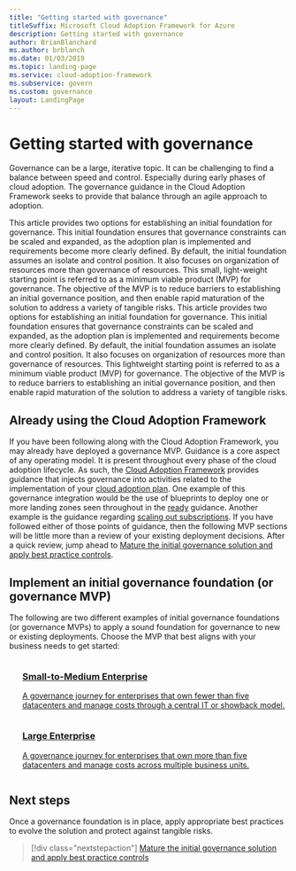 ```yaml
---
title: "Getting started with governance"
titleSuffix: Microsoft Cloud Adoption Framework for Azure
description: Getting started with governance
author: BrianBlanchard
ms.author: brblanch
ms.date: 01/03/2019
ms.topic: landing-page
ms.service: cloud-adoption-framework
ms.subservice: govern
ms.custom: governance
layout: LandingPage
---
```


# Getting started with governance

Governance can be a large, iterative topic. It can be challenging to find a balance between speed and control. Especially during early phases of cloud adoption. The governance guidance in the Cloud Adoption Framework seeks to provide that balance through an agile approach to adoption.

This article provides two options for establishing an initial foundation for governance. This initial foundation ensures that governance constraints can be scaled and expanded, as the adoption plan is implemented and requirements become more clearly defined. By default, the initial foundation assumes an isolate and control position. It also focuses on organization of resources more than governance of resources. This small, light-weight starting point is referred to as a minimum viable product (MVP) for governance. The objective of the MVP is to reduce barriers to establishing an initial governance position, and then enable rapid maturation of the solution to address a variety of tangible risks.
This article provides two options for establishing an initial foundation for governance. This initial foundation ensures that governance constraints can be scaled and expanded, as the adoption plan is implemented and requirements become more clearly defined. By default, the initial foundation assumes an isolate and control position. It also focuses on organization of resources more than governance of resources. This lightweight starting point is referred to as a minimum viable product (MVP) for governance. The objective of the MVP is to reduce barriers to establishing an initial governance position, and then enable rapid maturation of the solution to address a variety of tangible risks.

## Already using the Cloud Adoption Framework

If you have been following along with the Cloud Adoption Framework, you may already have deployed a governance MVP. Guidance is a core aspect of any operating model. It is present throughout every phase of the cloud adoption lifecycle. As such, the [Cloud Adoption Framework](../index.md) provides guidance that injects governance into activities related to the implementation of your [cloud adoption plan](../plan/index.md). One example of this governance integration would be the use of blueprints to deploy one or more landing zones seen throughout in the [ready](../ready/index.md) guidance. Another example is the guidance regarding [scaling out subscriptions](../ready/considerations/scaling-subscriptions.md). If you have followed either of those points of guidance, then the following MVP sections will be little more than a review of your existing deployment decisions. After a quick review, jump ahead to [Mature the initial governance solution and apply best practice controls](./best-practices.md).

## Implement an initial governance foundation (or governance MVP)

The following are two different examples of initial governance foundations (or governance MVPs) to apply a sound foundation for governance to new or existing deployments. Choose the MVP that best aligns with your business needs to get started:

<!-- markdownlint-disable MD033 -->

<ul class="panelContent cardsZ">
<li style="display: flex; flex-direction: column;">
    <a href="./journeys/small-to-medium-enterprise/index.md" style="display: flex; flex-direction: column; flex: 1 0 auto;">
        <div class="cardSize" style="flex: 1 0 auto; display: flex;">
            <div class="cardPadding" style="display: flex;">
                <div class="card">
                    <div class="cardText">
                        <h3>Small-to-Medium Enterprise</h3>
                        <p>A governance journey for enterprises that own fewer than five datacenters and manage costs through a central IT or showback model.</p>
                    </div>
                </div>
            </div>
        </div>
    </a>
</li>
<li style="display: flex; flex-direction: column;">
    <a href="./journeys/large-enterprise/index.md" style="display: flex; flex-direction: column; flex: 1 0 auto;">
        <div class="cardSize" style="flex: 1 0 auto; display: flex;">
            <div class="cardPadding" style="display: flex;">
                <div class="card">
                    <div class="cardText">
                        <h3>Large Enterprise</h3>
                        <p>A governance journey for enterprises that own more than five datacenters and manage costs across multiple business units.</p>
                    </div>
                </div>
            </div>
        </div>
    </a>
</li>
</ul>

## Next steps

Once a governance foundation is in place, apply appropriate best practices to evolve the solution and protect against tangible risks.

> [!div class="nextstepaction"]
> [Mature the initial governance solution and apply best practice controls](./best-practices.md)

